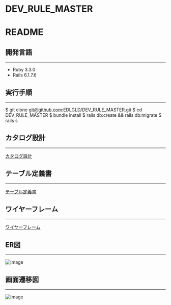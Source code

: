 # DEV_RULE_MASTER
# README

## 開発言語
---------------------------------------------------------------------
- Ruby 3.3.0  
- Rails 6.1.7.6  

## 実行手順
---------------------------------------------------------------------
$ git clone git@github.com:EDLGLD/DEV_RULE_MASTER.git
$ cd DEV_RULE_MASTER
$ bundle install
$ rails db:create && rails db:migrate
$ rails s

## カタログ設計
---------------------------------------------------------------------
[カタログ設計](https://docs.google.com/spreadsheets/d/1YIy0FnpfiXYn5Q2JBsLHN6mBTUd41Ypf/edit?usp=drive_link&ouid=102366566481038484413&rtpof=true&sd=true)

## テーブル定義書
---------------------------------------------------------------------
[テーブル定義書](https://docs.google.com/spreadsheets/d/1YIy0FnpfiXYn5Q2JBsLHN6mBTUd41Ypf/edit?usp=drive_link&ouid=102366566481038484413&rtpof=true&sd=true)

## ワイヤーフレーム
---------------------------------------------------------------------
[ワイヤーフレーム](https://drive.google.com/drive/folders/1Noyr0pz6P7Bh1y-9KWK1MTixnrh8MK-n?usp=drive_link)

## ER図
---------------------------------------------------------------------
![image](https://github.com/user-attachments/assets/24e6b1f9-2c68-4554-a0f4-be7449dd439c)


## 画面遷移図
---------------------------------------------------------------------
![image](https://github.com/user-attachments/assets/749a2885-c8d8-48fa-b26a-20a8ea5d97f0)

